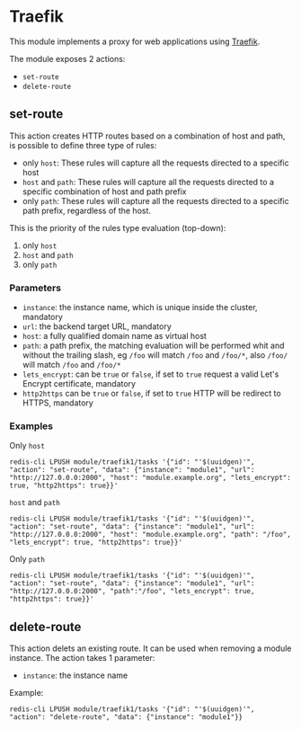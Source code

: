 # Traefik

This module implements a proxy for web applications using [Traefik](https://doc.traefik.io/traefik/).

The module exposes 2 actions:
- `set-route`
- `delete-route`



## set-route

This action creates HTTP routes based on a combination of host and path, is possible to define three type
of rules:

* only `host`: These rules will capture all the requests directed to a specific host
* `host` and `path`: These rules will capture all the requests directed to a specific combination of host and path prefix
* only `path`: These rules will capture all the requests directed to a specific path prefix, regardless of the host.

This is the priority of the rules type evaluation (top-down):

1. only `host`
1. `host` and `path`
1. only `path`

### Parameters

- `instance`: the instance name, which is unique inside the cluster, mandatory
- `url`: the backend target URL, mandatory
- `host`: a fully qualified domain name as virtual host
- `path`: a path prefix, the matching evaluation will be performed whit and without the trailing slash, eg `/foo` will match `/foo` and `/foo/*`, also `/foo/` will match `/foo` and `/foo/*`
- `lets_encrypt`: can be `true` or `false`, if set to `true` request a valid Let's Encrypt certificate, mandatory
- `http2https` can be `true` or `false`, if set to `true` HTTP will be redirect to HTTPS, mandatory

### Examples

Only `host`
```
redis-cli LPUSH module/traefik1/tasks '{"id": "'$(uuidgen)'", "action": "set-route", "data": {"instance": "module1", "url": "http://127.0.0.0:2000", "host": "module.example.org", "lets_encrypt": true, "http2https": true}}'
```

`host` and `path`
```
redis-cli LPUSH module/traefik1/tasks '{"id": "'$(uuidgen)'", "action": "set-route", "data": {"instance": "module1", "url": "http://127.0.0.0:2000", "host": "module.example.org", "path": "/foo", "lets_encrypt": true, "http2https": true}}'
```
Only `path`

```
redis-cli LPUSH module/traefik1/tasks '{"id": "'$(uuidgen)'", "action": "set-route", "data": {"instance": "module1", "url": "http://127.0.0.0:2000", "path":"/foo", "lets_encrypt": true, "http2https": true}}'
```

## delete-route

This action delets an existing route. It can be used when removing a module instance.
The action takes 1 parameter:
- `instance`: the instance name

Example:
```
redis-cli LPUSH module/traefik1/tasks '{"id": "'$(uuidgen)'", "action": "delete-route", "data": {"instance": "module1"}}
```
